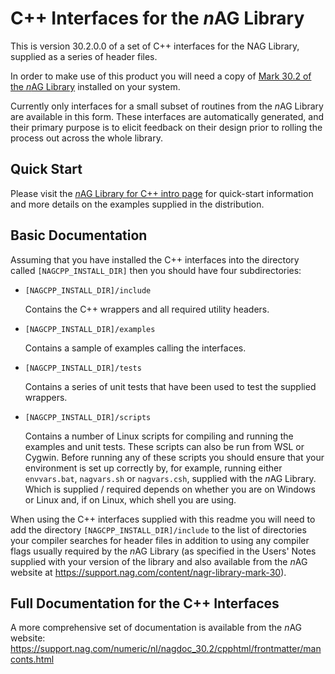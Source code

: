 # C++ Interfaces for the *n*AG Library

This is version 30.2.0.0 of a set of C++ interfaces for the NAG Library,
supplied as a series of header files.

In order to make use of this product you will need a copy of
[Mark 30.2 of the *n*AG Library](https://www.nag.com/content/nag-library)
installed on your system.

Currently only interfaces for a small subset of routines from the *n*AG Library
are available in this form. These interfaces are automatically generated, and
their primary purpose is to elicit feedback on their design prior to rolling
the process out across the whole library.

## Quick Start

Please visit the
[*n*AG Library for C++ intro page](https://support.nag.com/numeric/nl/nagdoc_latest/cpphtml/genint/cppintro.html)
for quick-start information and more details on the examples supplied in the
distribution.

## Basic Documentation

Assuming that you have installed the C++ interfaces into the directory called
`[NAGCPP_INSTALL_DIR]` then you should have four subdirectories:

* `[NAGCPP_INSTALL_DIR]/include`

  Contains the C++ wrappers and all required utility headers.

* `[NAGCPP_INSTALL_DIR]/examples`

  Contains a sample of examples calling the interfaces.

* `[NAGCPP_INSTALL_DIR]/tests`

  Contains a series of unit tests that have been used to test the supplied
  wrappers.

* `[NAGCPP_INSTALL_DIR]/scripts`

  Contains a number of Linux scripts for compiling and running the examples
  and unit tests. These scripts can also be run from WSL or Cygwin. Before
  running any of these scripts you should ensure that your environment is set
  up correctly by, for example, running either `envvars.bat`, `nagvars.sh` or
  `nagvars.csh`, supplied with the *n*AG Library. Which is supplied / required
  depends on whether you are on Windows or Linux and, if on Linux, which shell
  you are using.

When using the C++ interfaces supplied with this readme you will need to add
the directory `[NAGCPP_INSTALL_DIR]/include` to the list of directories your
compiler searches for header files in addition to using any compiler flags
usually required by the *n*AG Library (as specified in the Users' Notes supplied
with your version of the library and also available from the *n*AG website at
https://support.nag.com/content/nagr-library-mark-30).

## Full Documentation for the C++ Interfaces

A more comprehensive set of documentation is available from the *n*AG website:
https://support.nag.com/numeric/nl/nagdoc_30.2/cpphtml/frontmatter/manconts.html
